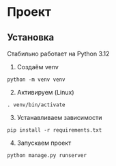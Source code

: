 # Проект

## Установка
Стабильно работает на Python 3.12
1. Создаём venv
```
python -m venv venv
```
2. Активируем (Linux)
```
. venv/bin/activate
```
3. Устанавливаем зависимости
```
pip install -r requirements.txt
```
4. Запускаем проект  
```
python manage.py runserver
```